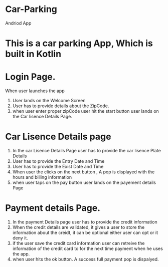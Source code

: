 # Car-Parking
Andriod App

# This is a car parking App, Which is built in Kotlin
# Login Page.
  When user launches the app
  1. User lands on the Welcome Screen
  2. User has to provide details about the ZipCode.
  3. when user enter proper zipCode user hit the start button user lands on the Car lisence Details Page.

# Car Lisence Details page 
 1. In the car Lisence Details Page user has to provide the car lisence Plate Details
 2. User has to provide the Entry Date and Time
 3. User has to provide the Exist Date and Time
 4. When user the clicks on the next button , A pop is displayed with the hours and billing information
 5. when user taps on the pay button user lands on the payement details Page

# Payment details Page.
1. In the payment Details page user has to provide the credit information
2. When the credit details are validated, it gives a user to store the information about the creidt, it can be optional either user can opt or it deny it.
3.  if the user save the credit card information user can retreive the information of the credit card to for the next time payment when he uses the app.
4. when user hits the ok button. A success full payment pop is dispalyed.
